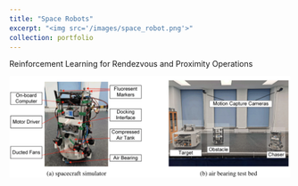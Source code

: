 ```yaml
---
title: "Space Robots"
excerpt: "<img src='/images/space_robot.png'>"
collection: portfolio
---
```


Reinforcement Learning for Rendezvous and Proximity Operations

[![Watch the video](/images/space_robot.png)](https://youtu.be/Elo7wOvmWXE)





